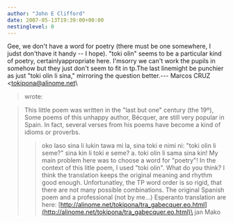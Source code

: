 ```yaml
---
author: "John E Clifford"
date: 2007-05-13T19:39:00+00:00
nestinglevel: 0
---
```

Gee, we don't have a word for poetry (there must be one somewhere, I judst don'thave it handy --
I hope). "toki olin" seems to be a particular kind of poetry, certainlyappropriate here. I'msorry we can't work the pupils in somehow but they just don't seem to fit in tp.The last linemight be punchier as just "toki olin li sina," mirroring the question better.---
 Marcos CRUZ <[tokipona@alinome.net](mailto://tokipona@alinome.net)\
> wrote:

> This little poem was written in the "last but one" century (the 19º),
> Some poems of this unhappy author, Bécquer, are still very popular in
> Spain. In fact, several verses from his poems have become a kind of
> idioms or proverbs.
>> oko laso sina li lukin tawa mi la,
> sina toki e nimi ni: "toki olin li seme?"
> sina kin li toki e seme? a.
> toki olin li sama sina kin!
>> My main problem here was to choose a word for "poetry"! In the
> context of this litle poem, I used "toki olin". What do you think?
>> I think the translation keeps the original meaning and rhythm good
> enough. Unfortunatley, the TP word order is so rigid, that there are
> not many possible combinations.
>> The original Spanish poem and a professional (not by me...) Esperanto
> translation are here:
>> [http://alinome.net/tokipona/tra_gabecquer.eo.html](http://alinome.net/tokipona/tra_gabecquer.eo.html)\
>> jan Mako
>>>>